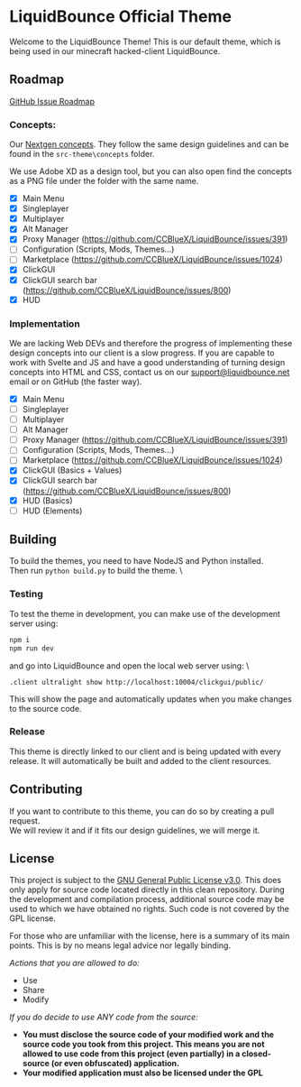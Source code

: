 # LiquidBounce Official Theme

Welcome to the LiquidBounce Theme!
This is our default theme, which is being used in our minecraft hacked-client LiquidBounce.

## Roadmap
[GitHub Issue Roadmap](https://github.com/CCBlueX/LiquidBounce/issues/1025)

### Concepts:
Our [Nextgen concepts](https://github.com/CCBlueX/LiquidBounce/tree/nextgen/src-theme/concepts). They follow the same design guidelines and  can be found in the `src-theme\concepts` folder.

We use Adobe XD as a design tool, but you can also open find the concepts as a PNG file under the folder with the same name.

- [x] Main Menu
- [x] Singleplayer
- [x] Multiplayer
- [x] Alt Manager
- [x] Proxy Manager (https://github.com/CCBlueX/LiquidBounce/issues/391)
- [ ] Configuration (Scripts, Mods, Themes...)
- [ ] Marketplace (https://github.com/CCBlueX/LiquidBounce/issues/1024)
- [x] ClickGUI
- [x] ClickGUI search bar (https://github.com/CCBlueX/LiquidBounce/issues/800)
- [x] HUD

### Implementation
We are lacking Web DEVs and therefore the progress of implementing these design concepts into our client is a slow progress.
If you are capable to work with Svelte and JS and have a good understanding of turning design concepts into HTML and CSS, contact us on our support@liquidbounce.net email or on GitHub (the faster way).

- [x] Main Menu
- [ ] Singleplayer
- [ ] Multiplayer
- [ ] Alt Manager
- [ ] Proxy Manager (https://github.com/CCBlueX/LiquidBounce/issues/391)
- [ ] Configuration (Scripts, Mods, Themes...)
- [ ] Marketplace (https://github.com/CCBlueX/LiquidBounce/issues/1024)
- [x] ClickGUI (Basics + Values)
- [x] ClickGUI search bar (https://github.com/CCBlueX/LiquidBounce/issues/800)
- [x] HUD (Basics)
- [ ] HUD (Elements)

## Building
To build the themes, you need to have NodeJS and Python installed. \
Then run `python build.py` to build the theme. \

### Testing
To test the theme in development, you can make use of the development server using:
```bash
npm i
npm run dev
```

and go into LiquidBounce and open the local web server using: \
```
.client ultralight show http://localhost:10004/clickgui/public/
```

This will show the page and automatically updates when you make changes to the source code.

### Release
This theme is directly linked to our client and is being updated with every release.
It will automatically be built and added to the client resources.

## Contributing
If you want to contribute to this theme, you can do so by creating a pull request. \
We will review it and if it fits our design guidelines, we will merge it.

## License
This project is subject to the [GNU General Public License v3.0](https://www.gnu.org/licenses/gpl-3.0.en.html). This does only apply for source code located directly in this clean repository. During the development and compilation process, additional source code may be used to which we have obtained no rights. Such code is not covered by the GPL license.

For those who are unfamiliar with the license, here is a summary of its main points. This is by no means legal advice nor legally binding.

*Actions that you are allowed to do:*

- Use
- Share
- Modify

*If you do decide to use ANY code from the source:*

- **You must disclose the source code of your modified work and the source code you took from this project. This means you are not allowed to use code from this project (even partially) in a closed-source (or even obfuscated) application.**
- **Your modified application must also be licensed under the GPL** 
